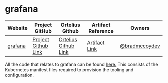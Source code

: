 # grafana

| Website | Project GitHub | Ortelius Github | Artifact Reference | Owners |
| --- | --- | --- | --- | --- |
| [grafana](https://grafana.com/) | [Project Github Link](https://github.com/grafana/grafana) | [Ortelius Github Link](https://github.com/ortelius/ortelius-kubernetes/tree/main/kube-infra/kustomize/test/grafana) | [Artifact Link](https://artifacthub.io/packages/helm/grafana/grafana) | [@bradmccoydev](https://github.com/bradmccoydev)  |

All the code that relates to grafana can be found [here.](https://github.com:ortelius/ortelius-kubernetes/) This consists of the Kubernetes manifest files required to provision the tooling and configuration.
